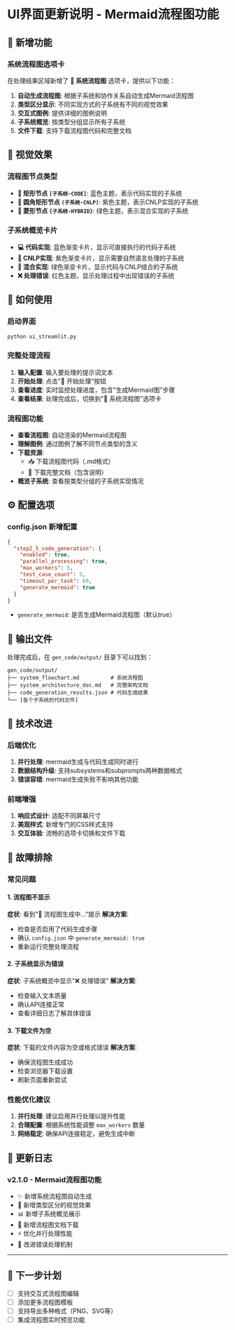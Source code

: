 # UI界面更新说明 - Mermaid流程图功能

## 🎉 新增功能

### 系统流程图选项卡
在处理结果区域新增了 **🎨 系统流程图** 选项卡，提供以下功能：

1. **自动生成流程图**: 根据子系统和协作关系自动生成Mermaid流程图
2. **类型区分显示**: 不同实现方式的子系统有不同的视觉效果
3. **交互式图例**: 提供详细的图例说明
4. **子系统概览**: 按类型分组显示所有子系统
5. **文件下载**: 支持下载流程图代码和完整文档

## 🎨 视觉效果

### 流程图节点类型
- **🔷 矩形节点 `[子系统-CODE]`**: 蓝色主题，表示代码实现的子系统
- **🔵 圆角矩形节点 `(子系统-CNLP)`**: 紫色主题，表示CNLP实现的子系统  
- **🔶 菱形节点 `{子系统-HYBRID}`**: 绿色主题，表示混合实现的子系统

### 子系统概览卡片
- **💻 代码实现**: 蓝色渐变卡片，显示可直接执行的代码子系统
- **🧠 CNLP实现**: 紫色渐变卡片，显示需要自然语言处理的子系统
- **🔄 混合实现**: 绿色渐变卡片，显示代码与CNLP结合的子系统
- **❌ 处理错误**: 红色主题，显示处理过程中出现错误的子系统

## 🚀 如何使用

### 启动界面
```bash
python ui_streamlit.py
```

### 完整处理流程
1. **输入配置**: 输入要处理的提示词文本
2. **开始处理**: 点击"🚀 开始处理"按钮
3. **查看进度**: 实时监控处理进度，包含"生成Mermaid图"步骤
4. **查看结果**: 处理完成后，切换到"🎨 系统流程图"选项卡

### 流程图功能
- **查看流程图**: 自动渲染的Mermaid流程图
- **理解图例**: 通过图例了解不同节点类型的含义
- **下载资源**: 
  - 📥 下载流程图代码（.md格式）
  - 📄 下载完整文档（包含说明）
- **概览子系统**: 查看按类型分组的子系统实现情况

## ⚙️ 配置选项

### config.json 新增配置
```json
{
  "step2_5_code_generation": {
    "enabled": true,
    "parallel_processing": true,
    "max_workers": 5,
    "test_case_count": 5,
    "timeout_per_task": 60,
    "generate_mermaid": true
  }
}
```

- `generate_mermaid`: 是否生成Mermaid流程图（默认true）

## 📁 输出文件

处理完成后，在 `gen_code/output/` 目录下可以找到：

```
gen_code/output/
├── system_flowchart.md          # 系统流程图
├── system_architecture_doc.md   # 完整架构文档  
├── code_generation_results.json # 代码生成结果
└── [各个子系统的代码文件]
```

## 🔧 技术改进

### 后端优化
1. **并行处理**: mermaid生成与代码生成同时进行
2. **数据结构升级**: 支持subsystems和subprompts两种数据格式
3. **错误容错**: mermaid生成失败不影响其他功能

### 前端增强
1. **响应式设计**: 适配不同屏幕尺寸
2. **美观样式**: 新增专门的CSS样式支持
3. **交互体验**: 流畅的选项卡切换和文件下载

## 🐛 故障排除

### 常见问题

#### 1. 流程图不显示
**症状**: 看到"🔄 流程图生成中..."提示
**解决方案**: 
- 检查是否启用了代码生成步骤
- 确认 `config.json` 中 `generate_mermaid: true`
- 重新运行完整处理流程

#### 2. 子系统显示为错误
**症状**: 子系统概览中显示"❌ 处理错误"
**解决方案**:
- 检查输入文本质量
- 确认API连接正常
- 查看详细日志了解具体错误

#### 3. 下载文件为空
**症状**: 下载的文件内容为空或格式错误
**解决方案**:
- 确保流程图生成成功
- 检查浏览器下载设置
- 刷新页面重新尝试

### 性能优化建议
1. **并行处理**: 建议启用并行处理以提升性能
2. **合理配置**: 根据系统性能调整 `max_workers` 数量
3. **网络稳定**: 确保API连接稳定，避免生成中断

## 📝 更新日志

### v2.1.0 - Mermaid流程图功能
- ✨ 新增系统流程图自动生成
- 🎨 新增类型区分的视觉效果
- 📊 新增子系统概览展示
- 💾 新增流程图文档下载
- ⚡ 优化并行处理性能
- 🔧 改进错误处理机制

---

## 🎯 下一步计划
- [ ] 支持交互式流程图编辑
- [ ] 添加更多流程图模板
- [ ] 支持导出多种格式（PNG、SVG等）
- [ ] 集成流程图实时预览功能 